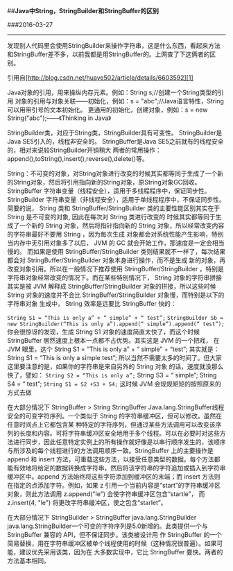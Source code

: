 ##**Java中String，StringBuilder和StringBuffer的区别**

###2016-03-27

-----

发现别人代码里会使用StringBuilder来操作字符串，这是什么东西，看起来方法和StringBuffer差不多，以前我都是用StringBuffer的。上网查了下这俩者的区别。

引用自[http://blog.csdn.net/huaye502/article/details/6603592][1]

Java对象的引用，用来操纵内存元素。例如：String s;//创建一个String类型的引用
对象的引用与对象关联——初始化，例如：s = "abc";//Java语言特性，String可以用带引号的文本初始化。
更通用的初始化，创建对象，例如：s = new String("abc");——《Thinking in Java》

StringBuilder类，对应于String类，StringBuilder具有可变性。
StringBuilder是Java SE5引入的，线程非安全的。
StringBuffer是Java SE5之前就有的线程安全的，相对来说较StringBuilder开销稍大
两者的常用操作：append(),toString(),insert(),reverse(),delete()等。

String：不可变的对象，对String对象进行改变的时候其实都等同于生成了一个新的String对象，然后将引用指向新的String对象，原String对象GC回收。
StringBuffer 字符串变量（线程安全），适用于多线程程序中，保证同步性。
StringBuilder 字符串变量（非线程安全），适用于单线程程序中，不保证同步性。简要的说， String 类和 StringBuffer/StringBuilder 类的主要性能区别其实在于 String 是不可变的对象, 因此在每次对 String 类进行改变的   时候其实都等同于生成了一个新的 String 对象，然后将指针指向新的 String 对象，所以经常改变内容的字符串最好不要用 String ，因为每次生成   对象都会对系统性能产生影响，特别当内存中无引用对象多了以后， JVM 的 GC 就会开始工作，那速度是一定会相当慢的。   而如果是使用 StringBuffer/StringBuilder 类则结果就不一样了，每次结果都会对 StringBuffer/StringBuilder 对象本身进行操作，而不是生成   新的对象，再改变对象引用。所以在一般情况下推荐使用 StringBuffer/StringBuilder ，特别是字符串对象经常改变的情况下。而在某些特别情况下，   String 对象的字符串拼接其实是被 JVM 解释成 StringBuffer/StringBuilder 对象的拼接，所以这些时候 String 对象的速度并不会比  StringBuffer/StringBuilder 对象慢，而特别是以下的字符串对象 生成中， String 效率是远要比 StringBuffer 快的：

   `String S1 = “This is only a” + “ simple” + “ test”;`
   `StringBuilder Sb = new StringBuilder(“This is only a”).append(“ simple”).append(“ test”);`
   你会很惊讶的发现，生成 String S1 对象的速度简直太快了，而这个时候 StringBuffer 居然速度上根本一点都不占优势。其实这是 JVM 的一个把戏，
   在 JVM 眼里，这个
   String S1 = “This is only a” + “ simple” + “test”; 其实就是：
   String S1 = “This is only a simple test”; 所以当然不需要太多的时间了。但大家这里要注意的是，如果你的字符串是来自另外的 String 对象
   的话，速度就没那么快了，譬如：
   `String S2 = “This is only a”;`
   String S3 = “ simple”;
   String S4 = “ test”;
   `String S1 = S2 +S3 + S4;`
   这时候 JVM 会规规矩矩的按照原来的方式去做


在大部分情况下 StringBuffer > String
StringBuffer
Java.lang.StringBuffer线程安全的可变字符序列。一个类似于 String 的字符串缓冲区，但可以修改。虽然在任意时间点上它都包含某
种特定的字符序列，但通过某些方法调用可以改变该序列的长度和内容。可将字符串缓冲区安全地用于多个线程。可以在必要时对这些方法进行同步，因此任意特定实例上的所有操作就好像是以串行顺序发生的，该顺序与所涉及的每个线程进行的方法调用顺序一致。StringBuffer 上的主要操作是 append 和 insert 方法，可重载这些方法，以接受任意类型的数据。每个方法都能有效地将给定的数据转换成字符串，然后将该字符串的字符追加或插入到字符串缓冲区中。append 方法始终将这些字符添加到缓冲区的末端；而 insert 方法则在指定的点添加字符。例如，如果 z 引用一个当前内容是“start”的字符串缓冲区对象，则此方法调用 z.append("le") 会使字符串缓冲区包含“startle”，
而 z.insert(4, "le") 将更改字符串缓冲区，使之包含“starlet”。


在大部分情况下 StringBuilder > StringBuffer
java.lang.StringBuilder
java.lang.StringBuilder一个可变的字符序列是5.0新增的。此类提供一个与 StringBuffer 兼容的 API，但不保证同步。该类被设计用
作 StringBuffer 的一个简易替换，用在字符串缓冲区被单个线程使用的时候（这种情况很普遍）。如果可能，建议优先采用该类，因为在
大多数实现中，它比 StringBuffer 要快。两者的方法基本相同。




[1]: http://blog.csdn.net/huaye502/article/details/6603592